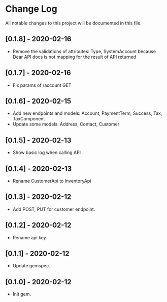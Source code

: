 # Change Log

All notable changes to this project will be documented in this file.

## [0.1.8] - 2020-02-16

- Remove the validations of attributes: Type, SystemAccount because Dear API docs is not mapping for the result of API returned

## [0.1.7] - 2020-02-16

- Fix params of /account GET

## [0.1.6] - 2020-02-15

- Add new endpoints and models: Account, PaymentTerm, Success, Tax, TaxComponent
- Update some models: Address, Contact, Customer

## [0.1.5] - 2020-02-13

- Show basic log when calling API

## [0.1.4] - 2020-02-13

- Rename CustomerApi to InventoryApi

## [0.1.3] - 2020-02-12

- Add POST, PUT for customer endpoint.

## [0.1.2] - 2020-02-12

- Rename api key.

## [0.1.1] - 2020-02-12

- Update gemspec.

## [0.1.0] - 2020-02-12

- Init gem.
